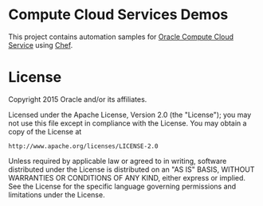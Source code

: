 # Compute Cloud Services Demos
This project contains automation samples for [Oracle Compute Cloud Service](https://cloud.oracle.com) using [Chef](https://www.chef.io).

# License
Copyright 2015 Oracle and/or its affiliates. 
 
Licensed under the Apache License, Version 2.0 (the "License");
you may not use this file except in compliance with the License.
You may obtain a copy of the License at
 
    http://www.apache.org/licenses/LICENSE-2.0
 
Unless required by applicable law or agreed to in writing, software
distributed under the License is distributed on an "AS IS" BASIS,
WITHOUT WARRANTIES OR CONDITIONS OF ANY KIND, either express or implied.
See the License for the specific language governing permissions and
limitations under the License.
